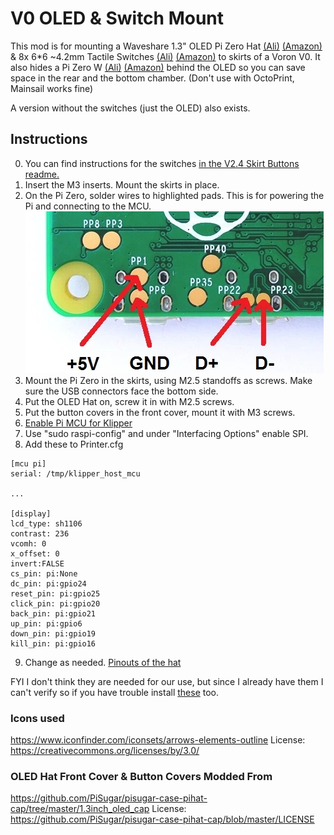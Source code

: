 ﻿# V0 OLED & Switch Mount
This mod is for mounting a Waveshare 1.3" OLED Pi Zero Hat [(Ali)](https://s.click.aliexpress.com/e/_A23Tz7) [(Amazon)](https://amzn.to/31rBzSL) & 8x 6*6 ~4.2mm Tactile Switches [(Ali)](https://s.click.aliexpress.com/e/_9wvUAv) [(Amazon)](https://amzn.to/3kmZsSH) to skirts of a Voron V0. It also hides a Pi Zero W [(Ali)](https://s.click.aliexpress.com/e/_AaYTdb) [(Amazon)](https://amzn.to/31smY9y) behind the OLED so you can save space in the rear and the bottom chamber. (Don't use with OctoPrint, Mainsail works fine)

A version without the switches (just the OLED) also exists.

## Instructions

0. You can find instructions for the switches [in the V2.4 Skirt Buttons readme.](../V2.4_Skirt_Buttons)
1. Insert the M3 inserts. Mount the skirts in place.
2. On the Pi Zero, solder wires to highlighted pads. This is for powering the Pi and connecting to the MCU.
	![](./Pi.png)
3. Mount the Pi Zero in the skirts, using M2.5 standoffs as screws. Make sure the USB connectors face the bottom side.
4. Put the OLED Hat on, screw it in with M2.5 screws.
5. Put the button covers in the front cover, mount it with M3 screws.
6. [Enable Pi MCU for Klipper](https://github.com/KevinOConnor/klipper/blob/master/docs/RPi_microcontroller.md)
7. Use "sudo raspi-config" and under "Interfacing Options" enable SPI.
8. Add these to Printer.cfg 
``` 
[mcu pi]
serial: /tmp/klipper_host_mcu

...

[display] 
lcd_type: sh1106 
contrast: 236 
vcomh: 0 
x_offset: 0 
invert:FALSE 
cs_pin: pi:None 
dc_pin: pi:gpio24 
reset_pin: pi:gpio25
click_pin: pi:gpio20 
back_pin: pi:gpio21 
up_pin: pi:gpio6 
down_pin: pi:gpio19 
kill_pin: pi:gpio16 
```
9. Change as needed. [Pinouts of the hat](https://www.waveshare.com/w/upload/4/46/1.3inch_OLED_HAT_User_Manual_EN.pdf)

FYI I don't think they are needed for our use, but since I already have them I can't verify so if you have trouble install [these](https://www.waveshare.com/wiki/Libraries_Installation_for_RPi) too.

### Icons used
 https://www.iconfinder.com/iconsets/arrows-elements-outline
 License: https://creativecommons.org/licenses/by/3.0/
### OLED Hat Front Cover & Button Covers Modded From
https://github.com/PiSugar/pisugar-case-pihat-cap/tree/master/1.3inch_oled_cap
License: https://github.com/PiSugar/pisugar-case-pihat-cap/blob/master/LICENSE
